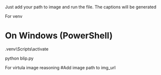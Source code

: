 Just add your path to image and run the file. The captions will be generated

For venv
# On Windows (PowerShell)
\.venv\Scripts\activate

python blip.py


For virtula image reasoning
#Add image path to img_url
